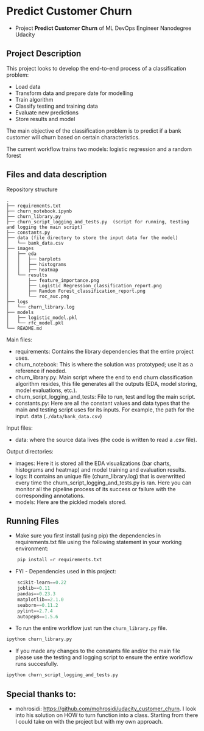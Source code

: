 # Predict Customer Churn

- Project **Predict Customer Churn** of ML DevOps Engineer Nanodegree Udacity

## Project Description
This project looks to develop the end-to-end process of a classification problem:
- Load data
- Transform data and prepare date for modelling
- Train algorithm
- Classify testing and training data
- Evaluate new predictions
- Store results and model

The main objective of the classification problem is to predict if a bank customer will churn based on certain characteristics.

The current workflow trains two models: logistic regression and a random forest

## Files and data description

Repository structure
```
.
├── requirements.txt
├── churn_notebook.ipynb
├── churn_library.py
├── churn_script_logging_and_tests.py  (script for running, testing and logging the main script)
├── constants.py  
├── data (file directory to store the input data for the model)
│   └── bank_data.csv
├── images
│   ├── eda
│   │   ├── barplots
│   │   ├── histograms
│   │   ├── heatmap
│   └── results
│       ├── feature_importance.png
│       ├── Logistic Regression_classification_report.png
│       ├── Random Forest_classification_report.png
│       └── roc_auc.png
├── logs
│   └── churn_library.log
├── models
│   ├── logistic_model.pkl
│   └── rfc_model.pkl
└── README.md
```

Main files:
- requirements: Contains the library dependencies that the entire project uses.
- churn_notebook: This is where the solution was prototyped; use it as a reference if needed.
- churn_library.py: Main script where the end to end churn classification algorithm resides, this file generates all the outputs (EDA, model storing, model evaluations, etc.).
- churn_script_logging_and_tests: File to run, test and log the main script.
- constants.py: Here are all the constant values and data types that the main and testing script uses for its inputs. For example, the path for the input. data (```./data/bank_data.csv```)

Input files:
- data: where the source data lives (the code is written to read a .csv file).

Output directories:
- images: Here it is stored all the EDA visualizations (bar charts, histograms and heatmap) and model training and evaluation results.
- logs: It contains an unique file (churn_library.log) that is overwritted every time the churn_script_logging_and_tests.py is ran. Here you can monitor all the pipeline process of its success or failure with the corresponding annotations.
- models: Here are the pickled models stored.


## Running Files
- Make sure you first install (using pip) the dependencies in requirements.txt file using the following statement in your working environment:
```python
    pip install =r requirements.txt
```
- FYI - Dependencies used in this project:
```python
    scikit-learn==0.22       
    joblib==0.11
    pandas==0.23.3
    matplotlib==2.1.0      
    seaborn==0.11.2
    pylint==2.7.4
    autopep8==1.5.6
```
- To run the entire workflow just run the ```churn_library.py``` file.
```python
ipython churn_library.py
```
- If you made any changes to the constants file and/or the main file please use the testing and logging script to ensure the entire workflow runs succesfully.
```python
ipython churn_script_logging_and_tests.py
```


## Special thanks to:
- mohrosidi: https://github.com/mohrosidi/udacity_customer_churn. I look into his solution on HOW to turn function into a class. Starting from there I could take on with the project but with my own approach.
